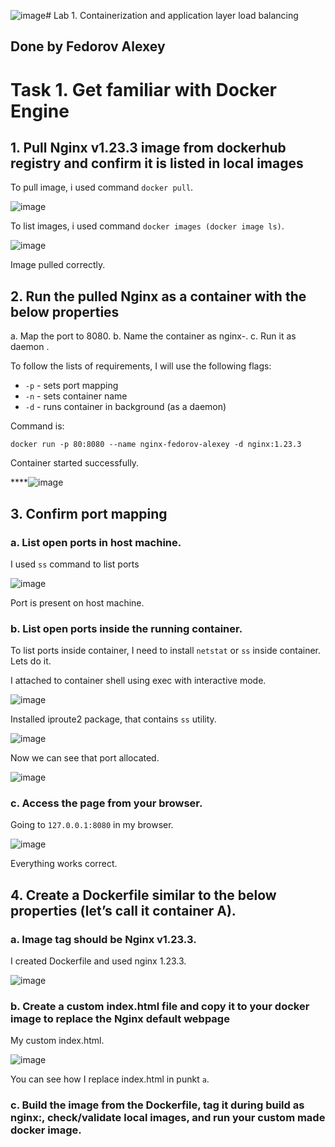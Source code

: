 ![image](https://github.com/user-attachments/assets/7732d3ae-9b24-4d4a-8215-6cb35d63a557)# Lab 1. Containerization and application layer load balancing

## Done by Fedorov Alexey

# Task 1. Get familiar with Docker Engine

## 1. Pull Nginx v1.23.3 image from dockerhub registry and confirm it is listed in local images

To pull image, i used command `docker pull`.

![image](https://github.com/user-attachments/assets/c140ec1d-bb58-45ec-9820-447a906cc162)

To list images, i used command `docker images (docker image ls)`.

![image](https://github.com/user-attachments/assets/c696dd48-a7c2-4f25-af17-44ec4a1e329d)

Image pulled correctly.

## 2. Run the pulled Nginx as a container with the below properties

a. Map the port to 8080.
b. Name the container as nginx-<stX>.
c. Run it as daemon .

To follow the lists of requirements, I will use the following flags:

- `-p` - sets port mapping
- `-n` - sets container name
- `-d` - runs container in background (as a daemon)

Command is:

`docker run -p 80:8080 --name nginx-fedorov-alexey -d nginx:1.23.3`

Container started successfully.

****![image](https://github.com/user-attachments/assets/6c0c8711-7949-405b-940d-1fb001aaa929)

## 3. Confirm port mapping

### a. List open ports in host machine.

I used `ss` command to list ports 

![image](https://github.com/user-attachments/assets/60222256-da51-4d22-b315-c4abb3079b98)

Port is present on host machine.

### b. List open ports inside the running container.

To list ports inside container, I need to install `netstat` or `ss` inside container. Lets do it.

I attached to container shell using exec with interactive mode.

![image](https://github.com/user-attachments/assets/f1b6886a-07a7-4722-b888-583b4470faf9)

Installed iproute2 package, that contains `ss` utility.

![image](https://github.com/user-attachments/assets/fd29dd6b-5618-4dd9-b522-45b1915af573)

Now we can see that port allocated.

![image](https://github.com/user-attachments/assets/29b60d96-d993-4e82-83a3-f95b25483f81)

### c. Access the page from your browser.

Going to `127.0.0.1:8080` in my browser.

![image](https://github.com/user-attachments/assets/991f026f-ea78-4ef6-a8c4-971ec8bc838a)

Everything works correct.

## 4. Create a Dockerfile similar to the below properties (let’s call it container A).

### a. Image tag should be Nginx v1.23.3.

I created Dockerfile and used nginx 1.23.3.

![image](https://github.com/user-attachments/assets/ee04ab18-66d0-4a77-a3aa-aece64095631)

### b. Create a custom index.html file and copy it to your docker image to replace the Nginx default webpage

My custom index.html.

![image](https://github.com/user-attachments/assets/60c07579-c6c1-4368-95da-9b32213fd7d4)

You can see how I replace index.html in punkt `a`.

### c. Build the image from the Dockerfile, tag it during build as nginx:<stX>, check/validate local images, and run your custom made docker image.

